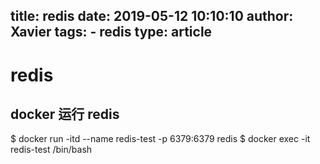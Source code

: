 title: redis
date: 2019-05-12 10:10:10 
author: Xavier
tags: 
    - redis
type: article
---

# redis

## docker 运行 redis

$ docker run -itd --name redis-test -p 6379:6379 redis
$ docker exec -it redis-test /bin/bash
